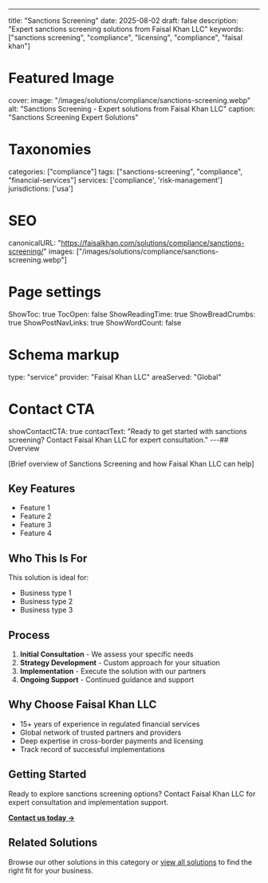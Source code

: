 ---
title: "Sanctions Screening"
date: 2025-08-02
draft: false
description: "Expert sanctions screening solutions from Faisal Khan LLC"
keywords: ["sanctions screening", "compliance", "licensing", "compliance", "faisal khan"]

# Featured Image
cover:
    image: "/images/solutions/compliance/sanctions-screening.webp"
    alt: "Sanctions Screening - Expert solutions from Faisal Khan LLC"
    caption: "Sanctions Screening Expert Solutions"

# Taxonomies
categories: ["compliance"]
tags: ["sanctions-screening", "compliance", "financial-services"]
services: ['compliance', 'risk-management']
jurisdictions: ['usa']

# SEO
canonicalURL: "https://faisalkhan.com/solutions/compliance/sanctions-screening/"
images: ["/images/solutions/compliance/sanctions-screening.webp"]

# Page settings
ShowToc: true
TocOpen: false
ShowReadingTime: true
ShowBreadCrumbs: true
ShowPostNavLinks: true
ShowWordCount: false

# Schema markup
type: "service"
provider: "Faisal Khan LLC"
areaServed: "Global"

# Contact CTA
showContactCTA: true
contactText: "Ready to get started with sanctions screening? Contact Faisal Khan LLC for expert consultation."
---## Overview

[Brief overview of Sanctions Screening and how Faisal Khan LLC can help]

## Key Features

- Feature 1
- Feature 2  
- Feature 3
- Feature 4

## Who This Is For

This solution is ideal for:

- Business type 1
- Business type 2
- Business type 3

## Process

1. **Initial Consultation** - We assess your specific needs
2. **Strategy Development** - Custom approach for your situation  
3. **Implementation** - Execute the solution with our partners
4. **Ongoing Support** - Continued guidance and support

## Why Choose Faisal Khan LLC

- 15+ years of experience in regulated financial services
- Global network of trusted partners and providers
- Deep expertise in cross-border payments and licensing
- Track record of successful implementations

## Getting Started

Ready to explore sanctions screening options? Contact Faisal Khan LLC for expert consultation and implementation support.

**[Contact us today →](mailto:contact@faisalkhan.com)**

## Related Solutions

Browse our other solutions in this category or [view all solutions](/solutions/) to find the right fit for your business.
